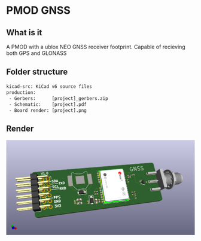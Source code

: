 # PMOD GNSS


## What is it

A PMOD with a ublox NEO GNSS receiver footprint. Capable of recieving both GPS and GLONASS


## Folder structure

```
kicad-src: KiCad v6 source files
production:
 - Gerbers:      [project]_gerbers.zip
 - Schematic:    [project].pdf
 - Board render: [project].png
```

## Render

![Render](production/pmod-gnss.png "Render")